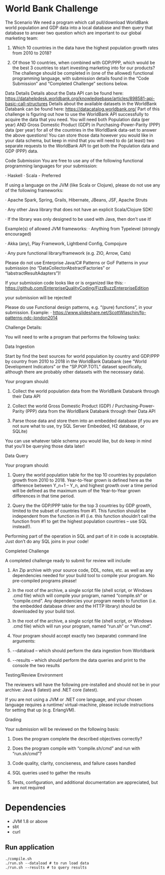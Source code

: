 # World Bank Challenge

The Scenario We need a program which call pull/download WorldBank world population and GDP data into a local database and then query that database to answer two question which are important to our global marketing team:

1. Which 10 countries in the data have the highest population growth rates from 2010 to 2018?

2. Of those 10 countries, when combined with GDP/PPP, which would be the best 3 countries to start investing marketing into for our products? The challenge should be completed in (one of the allowed) functional programming language, with submission details found in the “Code Submission” and “Completed Challenge” sections below.

Data Details Details about the Data API can be found here: https://datahelpdesk.worldbank.org/knowledgebase/articles/898581-api-basic-call-structures Details about the available datasets in the WorldBank Databank can be found here: https://datacatalog.worldbank.org/ Part of this challenge is figuring out how to use the WorldBank API successfully to acquire the data that you need. You will need both Population data (per year) AND Gross Domestic Product (GDP) in Purchasing-Power-Parity (PPP) data (per year) for all of the countries in the WorldBank data-set to answer the above questions! You can store those data however you would like in your data schema, but keep in mind that you will need to do (at least) two separate requests to the WorldBank API to get both the Population data and GDP (PPP) data.

Code Submission You are free to use any of the following functional programming languages for your submission:

· Haskell · Scala - Preferred

If using a language on the JVM (like Scala or Clojure), please do not use any of the following frameworks:

· Apache Spark, Spring, Grails, Hibernate, JBeans, JSF, Apache Struts

· Any other Java library that does not have an explicit Scala/Clojure SDK!

· If the library was only designed to be used with Java, then don’t use it!

Example(s) of allowed JVM frameworks: · Anything from Typelevel (strongly encouraged)

· Akka (any), Play Framework, Lightbend Config, Compojure

· Any pure functional library/framework (e.g. ZIO, Arrow, Cats)

Please do not use Enterprise Java/C# Patterns or GoF Patterns in your submission (no “DataCollectorAbstractFactories” or “IabstractResultAdapters”)!

If your submission code looks like or is organized like this: · https://github.com/EnterpriseQualityCoding/FizzBuzzEnterpriseEdition

your submission will be rejected!

Please do use Functional design patterns, e.g. “(pure) functions”, in your submission. Example: · https://www.slideshare.net/ScottWlaschin/fp-patterns-ndc-london2014

Challenge Details:

You will need to write a program that performs the following tasks:

Data Ingestion

Start by find the best sources for world population by country and GDP/PPP by country from 2010 to 2018 in the WorldBank Databank (see “World Development Indicators” or the “SP.POP.TOTL” dataset specifically, although there are probably other datasets with the necessary data).

Your program should:

1. Collect the world population data from the WorldBank Databank through their Data API

2. Collect the world Gross Domestic Product (GDP) / Purchasing-Power-Parity (PPP) data from the WorldBank Databank through their Data API

3. Parse those data and store them into an embedded database (if you are not sure what to use, try SQL Server Embedded, H2 database, or SQLite)

You can use whatever table schema you would like, but do keep in mind that you’ll be querying those data later!

Data Query

Your program should:

1. Query the world population table for the top 10 countries by population growth from 2010 to 2018. Year-to-Year grown is defined here as the difference between Y_n+1 – Y_n, and highest growth over a time period will be defined as the maximum sum of the Year-to-Year grown differences in that time period.

2. Query the the GDP/PPP table for the top 3 countries by GDP growth, limited to the subset of countries from #1. This function should be independent from the function in #1 (i.e. this function shouldn’t call the function from #1 to get the highest population countries – use SQL instead!).

Performing part of the operation in SQL and part of it in code is acceptable. Just don’t do any SQL joins in your code!

Completed Challenge

A completed challenge ready to submit for review will include:

1. An Zip archive with your source code, DDL, notes, etc. as well as any dependencies needed for your build tool to compile your program. No pre-compiled programs please!

2. In the root of the archive, a single script file (shell script, or Windows .cmd file) which will compile your program, named “compile.sh” or “compile.cmd”. Any dependencies your program needs to function (i.e. the embedded database driver and the HTTP library) should be downloaded by your build tool.

3. In the root of the archive, a single script file (shell script, or Windows .cmd file) which will run your program, named “run.sh” or “run.cmd”.

4. Your program should accept exactly two (separate) command line arguments:

1. --dataload – which should perform the data ingestion from Worldbank

2. --results – which should perform the data queries and print to the console the two results

Testing/Review Environment

The reviewers will have the following pre-installed and should not be in your archive: Java 8 (latest) and .NET core (latest).

If you are not using a JVM or .NET core language, and your chosen language requires a runtime/ virtual-machine, please include instructions for setting that up (e.g. ErlangVM).

Grading

Your submission will be reviewed on the following basis:

1. Does the program complete the described objectives correctly?

2. Does the program compile with “compile.sh/cmd” and run with “run.sh/cmd”?

3. Code quality, clarity, conciseness, and failure cases handled

4. SQL queries used to gather the results

5. Tests, configuration, and additional documentation are appreciated, but are not required

# Dependencies

* JVM 1.8 or above
* sbt
* curl

## Run application

```shell
./compile.sh
./run.sh --dataload # to run load data
./run.sh --results # to query results
```
